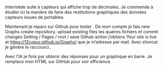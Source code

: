 Intermède suite à capteurs qui affiche trop de décimales.
Je commende à étudier ici la manière de faire des restitutions graphiques des données capteurs issues de portables.

Maintenant je repars sur Github pour tester .
De mon compte je fais new Graphs create  repository. upload existing files
les quatres fichiers et commit changes 
Setting / Pages / root / save 
Github action
j’obtiens Your site is live at https://12coeur.github.io/Graphs/ 
que je m’adresse par mail. Avec shorcut je génère le raccourci..

Avec l’IA je finis par obtenir des réponses pour un graphique en barre.
Je remplace mon HTML sur GitHub pour voir efficience.
